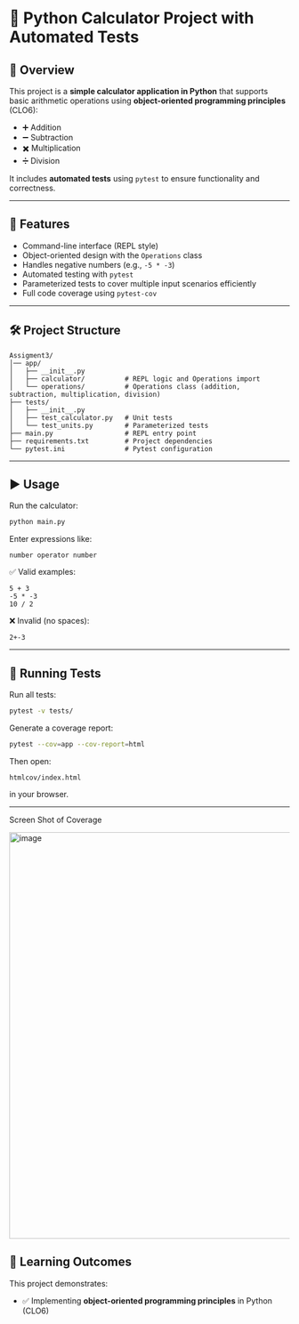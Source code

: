 # 📘 Python Calculator Project with Automated Tests

## 📌 Overview

This project is a **simple calculator application in Python** that supports basic arithmetic operations using **object-oriented programming principles** (CLO6):

* ➕ Addition
* ➖ Subtraction
* ✖️ Multiplication
* ➗ Division

It includes **automated tests** using `pytest` to ensure functionality and correctness.

---

## 🚀 Features

* Command-line interface (REPL style)
* Object-oriented design with the `Operations` class
* Handles negative numbers (e.g., `-5 * -3`)
* Automated testing with `pytest`
* Parameterized tests to cover multiple input scenarios efficiently
* Full code coverage using `pytest-cov`

---

## 🛠️ Project Structure

```text
Assigment3/
│── app/
│   ├── __init__.py
│   ├── calculator/          # REPL logic and Operations import
│   └── operations/          # Operations class (addition, subtraction, multiplication, division)
├── tests/
│   ├── __init__.py
│   ├── test_calculator.py   # Unit tests
│   └── test_units.py        # Parameterized tests
├── main.py                  # REPL entry point
├── requirements.txt         # Project dependencies
└── pytest.ini               # Pytest configuration

```

---

## ▶️ Usage

Run the calculator:

```bash
python main.py
```

Enter expressions like:

```text
number operator number
```

✅ Valid examples:

```text
5 + 3
-5 * -3
10 / 2
```

❌ Invalid (no spaces):

```text
2+-3
```

---

## 🧪 Running Tests

Run all tests:

```bash
pytest -v tests/
```

Generate a coverage report:

```bash
pytest --cov=app --cov-report=html
```

Then open:

```text
htmlcov/index.html
```

in your browser.

---

Screen Shot of Coverage

<img width="1468" height="731" alt="image" src="https://github.com/user-attachments/assets/5a3ae490-675d-4944-8c5d-2247a532b72f" />


## 🎯 Learning Outcomes

This project demonstrates:

* ✅ Implementing **object-oriented programming principles** in Python (CLO6)
